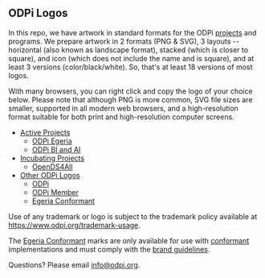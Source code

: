 ## ODPi Logos

In this repo, we have artwork in standard formats for the ODPi [projects](https://www.cncf.io/projects/) and programs. We prepare artwork in 2 formats (PNG & SVG), 3 layouts -- horizontal (also known as landscape format), stacked (which is closer to square), and icon (which does not include the name and is square), and at least 3 versions (color/black/white). So, that's at least 18 versions of most logos.

With many browsers, you can right click and copy the logo of your choice below. Please note that although PNG is more common, SVG file sizes are smaller, supported in all modern web browsers, and a high-resolution format suitable for both print and high-resolution computer screens.

* [Active Projects](examples/active.md)
  * [ODPi Egeria](examples/active.md#odpi-egeria-logos)
  * [ODPi BI and AI](examples/active.md#odpi-bi-and-ai-logos)
* [Incubating Projects](examples/incubating.md)
  * [OpenDS4All](examples/incubating.md#odpi-opends4all-logos)
* [Other ODPi Logos](examples/other.md)
  * [ODPi](examples/other.md#odpi-logos)
  * [ODPi Member](examples/other.md#odpi-member-logos)
  * [Egeria Conformant](examples/other.md#egeria-conformant-logos)

Use of any trademark or logo is subject to the trademark policy available at https://www.odpi.org/trademark-usage.

The [Egeria Conformant](examples/other.md#egeria-conformant-logos) marks are only available for use with [conformant](https://www.odpi.org/projects/egeria/conformance) implementations and must comply with the [brand guidelines](https://odpi.org/egeria-brandguide).

Questions? Please email [info@odpi.org](mailto:info@odpi.org).
